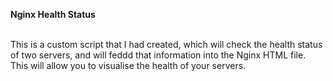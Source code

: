 **Nginx Health Status**\
<br>

This is a custom script that I had created, which will check the health status of two servers, and will feddd that information into the Nginx HTML file. This will allow you to visualise the health of your servers.